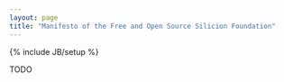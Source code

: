 ```yaml
---
layout: page
title: "Manifesto of the Free and Open Source Silicion Foundation"
---
```

{% include JB/setup %}

TODO
